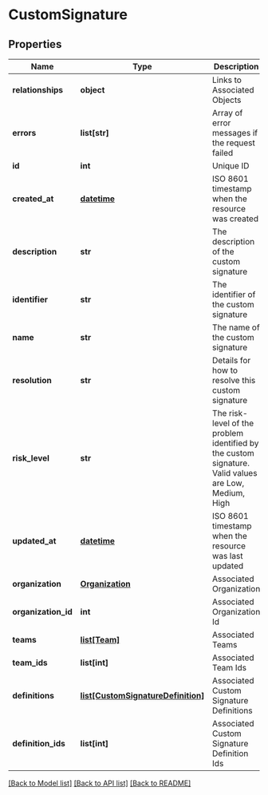 # CustomSignature

## Properties
Name | Type | Description | Notes
------------ | ------------- | ------------- | -------------
**relationships** | **object** | Links to Associated Objects | [optional] 
**errors** | **list[str]** | Array of error messages if the request failed | [optional] 
**id** | **int** | Unique ID | [optional] 
**created_at** | [**datetime**](DateTime.md) | ISO 8601 timestamp when the resource was created | [optional] 
**description** | **str** | The description of the custom signature | [optional] 
**identifier** | **str** | The identifier of the custom signature | [optional] 
**name** | **str** | The name of the custom signature | [optional] 
**resolution** | **str** | Details for how to resolve this custom signature | [optional] 
**risk_level** | **str** | The risk-level of the problem identified by the custom signature. Valid values are Low, Medium, High | [optional] 
**updated_at** | [**datetime**](DateTime.md) | ISO 8601 timestamp when the resource was last updated | [optional] 
**organization** | [**Organization**](Organization.md) | Associated Organization | [optional] 
**organization_id** | **int** | Associated Organization Id | [optional] 
**teams** | [**list[Team]**](Team.md) | Associated Teams | [optional] 
**team_ids** | **list[int]** | Associated Team Ids | [optional] 
**definitions** | [**list[CustomSignatureDefinition]**](CustomSignatureDefinition.md) | Associated Custom Signature Definitions | [optional] 
**definition_ids** | **list[int]** | Associated Custom Signature Definition Ids | [optional] 

[[Back to Model list]](../README.md#documentation-for-models) [[Back to API list]](../README.md#documentation-for-api-endpoints) [[Back to README]](../README.md)


